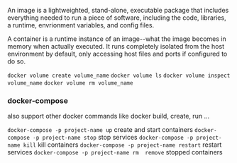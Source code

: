 An image is a lightweighted, stand-alone, executable package that includes everything needed to run a piece of software, including the code, libraries, a runtime, envrionment variables, and config files.

A container is a runtime instance of an image--what the image becomes in memory when actually executed. It runs completely isolated from the host environment by default, only accessing host files and ports if configured to do so.

`docker volume create volume_name`
`docker volume ls`
`docker volume inspect volume_name`
`docker volume rm volume_name`


### docker-compose

also support other docker commands like docker build, create, run ...

`docker-compose -p project-name up`  create and start containers
`docker-compose -p project-name stop`  stop services
`docker-compose -p project-name kill`  kill containers
`docker-compose -p project-name restart`  restart services
`docker-compose -p project-name rm  remove` stopped containers
